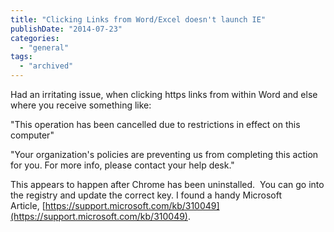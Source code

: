 ```yaml
---
title: "Clicking Links from Word/Excel doesn't launch IE"
publishDate: "2014-07-23"
categories: 
  - "general"
tags: 
  - "archived"
---
```


Had an irritating issue, when clicking https links from within Word and else where you receive something like:

"This operation has been cancelled due to restrictions in effect on this computer"

"Your organization's policies are preventing us from completing this action for you. For more info, please contact your help desk."

This appears to happen after Chrome has been uninstalled.  You can go into the registry and update the correct key. I found a handy Microsoft Article, [https://support.microsoft.com/kb/310049](https://support.microsoft.com/kb/310049).
